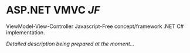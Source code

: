 ASP.NET VMVC *JF*
====

ViewModel-View-Controller Javascript-Free concept/framework .NET C# implementation.

*Detailed description being prepared at the moment...*
